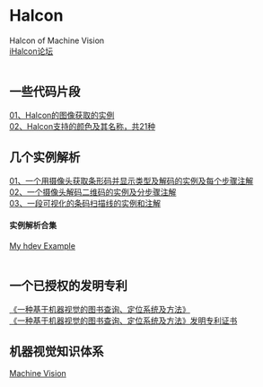 # Halcon
Halcon of Machine Vision
<br>
[iHalcon论坛](http://www.ihalcon.com)
<br><br>

## 一些代码片段
[01、Halcon的图像获取的实例](https://github.com/bitbyte27/Halcon/blob/master/Halcon%E7%9A%84%E5%9B%BE%E5%83%8F%E8%8E%B7%E5%8F%96%E7%9A%84%E5%AE%9E%E4%BE%8B.md)<br>
[02、Halcon支持的颜色及其名称，共21种](https://github.com/bitbyte27/Halcon/blob/master/Halcon%E6%94%AF%E6%8C%81%E7%9A%84%E9%A2%9C%E8%89%B2%E5%8F%8A%E5%85%B6%E5%90%8D%E7%A7%B0%EF%BC%8821%E7%A7%8D%EF%BC%89.md)

## 几个实例解析
[01、一个用摄像头获取条形码并显示类型及解码的实例及每个步骤注解](一个用摄像头获取条形码并显示类型及解码的实例及每个步骤注解.md)<br>
[02、一个摄像头解码二维码的实例及分步骤注解](一个摄像头解码二维码的实例及分步骤注解.md)<br>
[03、一段可视化的条码扫描线的实例和注解](一段可视化的条码扫描线的实例和注解.md)<br>
#### 实例解析合集
[My hdev Example](http://ooou6mjma.bkt.clouddn.com/MyhdevExample.pdf)
<br><br>

## 一个已授权的发明专利
[《一种基于机器视觉的图书查询、定位系统及方法》](http://ooou6mjma.bkt.clouddn.com/CN201410092622HYJ.pdf)
<br>
[《一种基于机器视觉的图书查询、定位系统及方法》发明专利证书](https://github.com/bitbyte27/Halcon/blob/master/201410092622.1%E4%B8%80%E7%A7%8D%E5%9F%BA%E4%BA%8E%E6%9C%BA%E5%99%A8%E8%A7%86%E8%A7%89%E7%9A%84%E5%9B%BE%E4%B9%A6%E6%9F%A5%E8%AF%A2%E3%80%81%E5%AE%9A%E4%BD%8D%E7%B3%BB%E7%BB%9F%E5%8F%8A%E6%96%B9%E6%B3%95.jpg)
<br>

## 机器视觉知识体系
[Machine Vision](http://ooou6mjma.bkt.clouddn.com/MachineVision.pdf)

